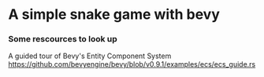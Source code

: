 # A simple snake game with bevy

### Some rescources to look up

A guided tour of Bevy's Entity Component System
https://github.com/bevyengine/bevy/blob/v0.9.1/examples/ecs/ecs_guide.rs




